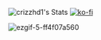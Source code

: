 ![crizzhd1's Stats](https://github-readme-stats.vercel.app/api?username=crizzhd1&theme=outrun&show_icons=true&hide_border=true&count_private=true) [![ko-fi](https://ko-fi.com/img/githubbutton_sm.svg)](https://ko-fi.com/P5P3DQUDH)

                                                                                                                                 






![ezgif-5-ff4f07a560](https://github.com/crizzhd1/crizzhd1/assets/61610761/62b38d22-029e-42fd-9558-7790765d4582)
